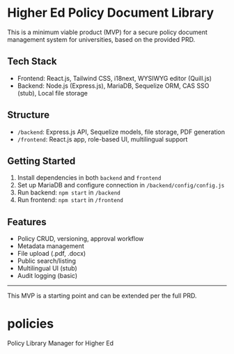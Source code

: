 
# Higher Ed Policy Document Library

This is a minimum viable product (MVP) for a secure policy document management system for universities, based on the provided PRD.

## Tech Stack
- Frontend: React.js, Tailwind CSS, i18next, WYSIWYG editor (Quill.js)
- Backend: Node.js (Express.js), MariaDB, Sequelize ORM, CAS SSO (stub), Local file storage

## Structure
- `/backend`: Express.js API, Sequelize models, file storage, PDF generation
- `/frontend`: React.js app, role-based UI, multilingual support

## Getting Started
1. Install dependencies in both `backend` and `frontend`
2. Set up MariaDB and configure connection in `/backend/config/config.js`
3. Run backend: `npm start` in `/backend`
4. Run frontend: `npm start` in `/frontend`

## Features
- Policy CRUD, versioning, approval workflow
- Metadata management
- File upload (.pdf, .docx)
- Public search/listing
- Multilingual UI (stub)
- Audit logging (basic)

---
This MVP is a starting point and can be extended per the full PRD.

# policies
Policy Library Manager for Higher Ed
